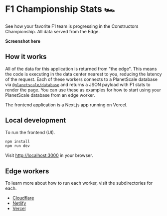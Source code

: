 # F1 Championship Stats 🏎 
See how your favorite F1 team is progressing in the Constructors Championship. All data served from the Edge.

**Screenshot here**

## How it works
All of the data for this application is returned from "the edge". This means the code is executing in the data center nearest to you, reducing the latency of the request.
Each of these workers connects to a PlanetScale database via [`@planetscale/database`](https://github.com/planetscale/database-js) and returns a JSON payload with F1 stats to render the page.
You can use these as examples for how to start using your PlanetScale database from an edge worker.

The frontend application is a Next.js app running on Vercel.

## Local development
To run the frontend (UI).

```bash
npm install
npm run dev
```

Visit [http://localhost:3000](http://localhost:3000) in your browser.

## Edge workers
To learn more about how to run each worker, visit the subdirectories for each.

- [Cloudflare](https://github.com/planetscale/f1-championship-stats/tree/main/workers/cloudflare)
- [Netlify](https://github.com/planetscale/f1-championship-stats/tree/main/workers/netlify)
- [Vercel](https://github.com/planetscale/f1-championship-stats/tree/main/workers/vercel)

